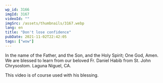 ```yaml
---
wp_id: 3166
imgId: 3167
videoId: ""
imgSrc: /assets/thumbnails/3167.webp
lang: en
title: "Don't lose confidence"
pubDate: 2021-11-02T22:42:05
tags: ["wow"]
---
```


<p>In the name of the Father, and the Son, and the Holy Spirit; One God, Amen. We are blessed to learn from our beloved Fr. Daniel Habib from St. John Chrysostom. Laguna Niguel, CA.</p>
<p>This video is of course used with his blessing.</p>
<p>&nbsp;</p>

